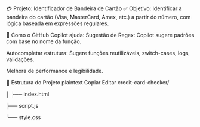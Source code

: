 💳 Projeto: Identificador de Bandeira de Cartão
✅ Objetivo:
Identificar a bandeira do cartão (Visa, MasterCard, Amex, etc.) a partir do número, com lógica baseada em expressões regulares.

🧠 Como o GitHub Copilot ajuda:
Sugestão de Regex: Copilot sugere padrões com base no nome da função.

Autocompletar estrutura: Sugere funções reutilizáveis, switch-cases, logs, validações.

Melhora de performance e legibilidade.

📁 Estrutura do Projeto
plaintext
Copiar
Editar
credit-card-checker/

│
├── index.html

├── script.js

└── style.css
